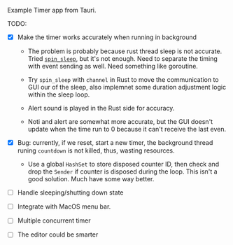 Example Timer app from Tauri.

TODO:

- [x] Make the timer works accurately when running in background

  - The problem is probably because rust thread sleep is not accurate. Tried
    [`spin_sleep`](https://crates.io/crates/spin_sleep), but it's not enough.
    Need to separate the timing with event sending as well. Need something like
    goroutine.

  - Try `spin_sleep` with `channel` in Rust to move the communication to GUI
    our of the sleep, also implemnet some duration adjustment logic within the
    sleep loop.

  - Alert sound is played in the Rust side for accuracy.

  - Noti and alert are somewhat more accurate, but the GUI doesn't update when
    the time run to 0 because it can't receive the last even.

- [x] Bug: currently, if we reset, start a new timer, the background thread
      runing `countdown` is not killed, thus, wasting resources.

  - Use a global `HashSet` to store disposed counter ID, then check and drop the
    `Sender` if counter is disposed during the loop. This isn't a good solution.
    Much have some way better.

- [ ] Handle sleeping/shutting down state
- [ ] Integrate with MacOS menu bar.
- [ ] Multiple concurrent timer
- [ ] The editor could be smarter
